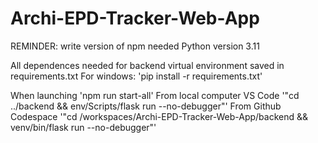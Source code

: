 # Archi-EPD-Tracker-Web-App

REMINDER: write version of npm needed
Python version 3.11

All dependences needed for backend virtual environment saved in requirements.txt
For windows:
'pip install -r requirements.txt'

When launching
'npm run start-all'
From local computer VS Code
'"cd ../backend && env/Scripts/flask run --no-debugger"'
From Github Codespace
'"cd /workspaces/Archi-EPD-Tracker-Web-App/backend && venv/bin/flask run --no-debugger"'